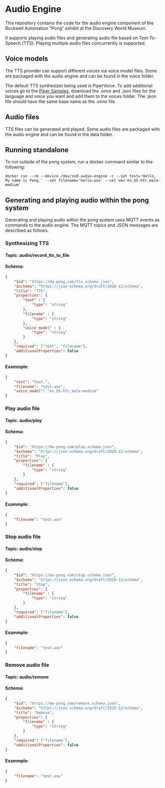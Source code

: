 # Audio Engine
This repository contains the code for the audio engine component of the Rockwell Automation "Pong" exhibit at the Discovery World Museum.

It supports playing audio files and generating audio file based on Text-To-Speech (TTS). Playing multiple audio files concurrently is supported.

## Voice models
The TTS provider can support different voices via voice model files. Some are packaged with the audio engine and can be found in the voice folder.

The default TTS synthesizer being used is PiperVoice. To add additional voices go to the [Piper Samples](https://rhasspy.github.io/piper-samples/), download the .onnx and .json files for the language and voice you want and add them to the voices folder. The .json file should have the same base name as the .onnx file.

## Audio files
TTS files can be generated and played. Some audio files are packaged with the audio engine and can be found in the data folder. 

## Running standalone
To run outside of the pong system, run a docker command similar to the following:
```
docker run --rm --device /dev/snd audio-engine -c --set text='Hello, My name is Pong.' --set filename='hello.wav' --set vm='en_US-hfc_male-medium'
```

## Generating and playing audio within the pong system
Generating and playing audio within the pong system uses MQTT events as commands to the audio engine. The MQTT topics and JSON messages are described as follows.

### Synthesizing TTS
#### Topic: audio/record_tts_to_file

#### Schema: 
```json
{
    "$id": "https://dw-pong.com/tts.schema.json",
    "$schema": "https://json-schema.org/draft/2020-12/schema",
    "title": "TTS",
    "properties": {    
        "text" : {
            "type": "string"
        }, 
        "filename" : {
            "type": "string"
        }, 
        "voice_model" : {
            "type": "string"
        }
    },
    "required": ["text", "filename"],
    "additionalProperties": false
}
```

#### Exammple: 
```json
{
    "text": "Test.",
    "filename": "test.wav",
    "voice_model": "en_US-hfc_male-medium"
}
```

### Play audio file
#### Topic: audio/play

#### Schema: 
```json
{
    "$id": "https://dw-pong.com/play.schema.json",
    "$schema": "https://json-schema.org/draft/2020-12/schema",
    "title": "Play",
    "properties": {    
        "filename" : {
            "type": "string"
        }
    },
    "required": ["filename"],
    "additionalProperties": false
}
```

#### Exammple: 
```json
{
    "filename": "test.wav"
}
```

### Stop audio file
#### Topic: audio/stop

#### Schema: 
```json
{
    "$id": "https://dw-pong.com/stop.schema.json",
    "$schema": "https://json-schema.org/draft/2020-12/schema",
    "title": "Stop",
    "properties": {    
        "filename" : {
            "type": "string"
        }
    },
    "required": ["filename"],
    "additionalProperties": false
}
```

#### Exammple: 
```json
{
    "filename": "test.wav"
}
```

### Remove audio file
#### Topic: audio/remove
#### Schema: 
```json
{
    "$id": "https://dw-pong.com/remove.schema.json",
    "$schema": "https://json-schema.org/draft/2020-12/schema",
    "title": "Remove",
    "properties": {    
        "filename" : {
            "type": "string"
        }
    },
    "required": ["filename"],
    "additionalProperties": false
}
```

#### Exammple: 
```json
{
    "filename": "test.wav"
}
```


